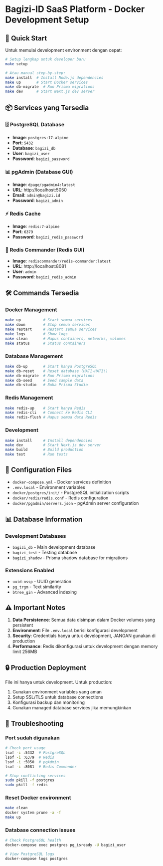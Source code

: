 # Bagizi-ID SaaS Platform - Docker Development Setup

## 🚀 Quick Start

Untuk memulai development environment dengan cepat:

```bash
# Setup lengkap untuk developer baru
make setup

# Atau manual step-by-step:
make install  # Install Node.js dependencies
make up       # Start Docker services  
make db-migrate  # Run Prisma migrations
make dev      # Start Next.js dev server
```

## 📦 Services yang Tersedia

### 🗄️ PostgreSQL Database
- **Image**: `postgres:17-alpine`
- **Port**: `5432`
- **Database**: `bagizi_db`
- **User**: `bagizi_user` 
- **Password**: `bagizi_password`

### 📊 pgAdmin (Database GUI)
- **Image**: `dpage/pgadmin4:latest`
- **URL**: http://localhost:5050
- **Email**: `admin@bagizi.id`
- **Password**: `bagizi_admin`

### ⚡ Redis Cache
- **Image**: `redis:7-alpine`
- **Port**: `6379`
- **Password**: `bagizi_redis_password`

### 🔄 Redis Commander (Redis GUI)
- **Image**: `rediscommander/redis-commander:latest`
- **URL**: http://localhost:8081
- **User**: `admin`
- **Password**: `bagizi_redis_admin`

## 🛠️ Commands Tersedia

### Docker Management
```bash
make up          # Start semua services
make down        # Stop semua services
make restart     # Restart semua services
make logs        # Show logs
make clean       # Hapus containers, networks, volumes
make status      # Status containers
```

### Database Management
```bash
make db-up       # Start hanya PostgreSQL
make db-reset    # Reset database (HATI-HATI!)
make db-migrate  # Run Prisma migrations
make db-seed     # Seed sample data
make db-studio   # Buka Prisma Studio
```

### Redis Management
```bash
make redis-up    # Start hanya Redis
make redis-cli   # Connect ke Redis CLI
make redis-flush # Hapus semua data Redis
```

### Development
```bash
make install     # Install dependencies
make dev         # Start Next.js dev server
make build       # Build production
make test        # Run tests
```

## 🔧 Configuration Files

- `docker-compose.yml` - Docker services definition
- `.env.local` - Environment variables
- `docker/postgres/init/` - PostgreSQL initialization scripts
- `docker/redis/redis.conf` - Redis configuration
- `docker/pgadmin/servers.json` - pgAdmin server configuration

## 📊 Database Information

### Development Databases
- `bagizi_db` - Main development database
- `bagizi_test` - Testing database  
- `bagizi_shadow` - Prisma shadow database for migrations

### Extensions Enabled
- `uuid-ossp` - UUID generation
- `pg_trgm` - Text similarity
- `btree_gin` - Advanced indexing

## ⚠️ Important Notes

1. **Data Persistence**: Semua data disimpan dalam Docker volumes yang persistent
2. **Environment**: File `.env.local` berisi konfigurasi development
3. **Security**: Credentials hanya untuk development, JANGAN gunakan di production
4. **Performance**: Redis dikonfigurasi untuk development dengan memory limit 256MB

## 🔒 Production Deployment

File ini hanya untuk development. Untuk production:
1. Gunakan environment variables yang aman
2. Setup SSL/TLS untuk database connections
3. Konfigurasi backup dan monitoring
4. Gunakan managed database services jika memungkinkan

## 🚨 Troubleshooting

### Port sudah digunakan
```bash
# Check port usage
lsof -i :5432  # PostgreSQL
lsof -i :6379  # Redis
lsof -i :5050  # pgAdmin
lsof -i :8081  # Redis Commander

# Stop conflicting services
sudo pkill -f postgres
sudo pkill -f redis
```

### Reset Docker environment
```bash
make clean
docker system prune -a -f
make up
```

### Database connection issues
```bash
# Check PostgreSQL health
docker-compose exec postgres pg_isready -U bagizi_user

# View PostgreSQL logs
docker-compose logs postgres
```